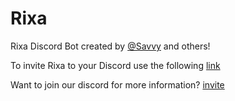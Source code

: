 # Rixa
Rixa Discord Bot created by [@Savvy](https://github.com/Savvy) and others!

To invite Rixa to your Discord use the following [link](http://rixa.io/add)

Want to join our discord for more information? [invite](https://rixa.io/invite)
